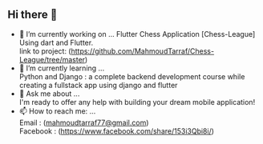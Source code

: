 ## Hi there 👋
- 🔭 I’m currently working on ...
  Flutter Chess Application [Chess-League] Using dart and Flutter.<br/>
  link to project: (https://github.com/MahmoudTarraf/Chess-League/tree/master)<br/>
- 🌱 I’m currently learning ...<br/>
  Python and Django : a complete backend development course while creating a fullstack app using django and flutter<br/>
- 💬 Ask me about ...<br/>
  I'm ready to offer any help with building your dream mobile application!<br/>
- 📫 How to reach me: ...<br/>
  Email : (mahmoudtarraf77@gmail.com)<br/>
  Facebook : (https://www.facebook.com/share/153i3Qbi8i/)<br/>
<!--
**MahmoudTarraf/mahmoudtarraf** is a ✨ _special_ ✨ repository because its `README.md` (this file) appears on your GitHub profile.

Here are some ideas to get you started:

- 🔭 I’m currently working on ...
- 🌱 I’m currently learning ...
- 👯 I’m looking to collaborate on ...
- 🤔 I’m looking for help with ...
- 💬 Ask me about ...
- 📫 How to reach me: ...
- 😄 Pronouns: ...
- ⚡ Fun fact: ...
-->
